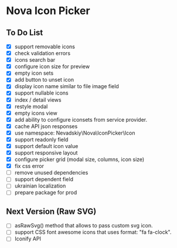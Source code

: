 # Nova Icon Picker

## To Do List

- [x] support removable icons
- [x] check validation errors
- [x] icons search bar
- [x] configure icon size for preview
- [x] empty icon sets
- [x] add button to unset icon
- [x] display icon name similar to file image field 
- [x] support nullable icons
- [x] index / detail views
- [x] restyle modal
- [x] empty icons view
- [x] add ability to configure iconsets from service provider.
- [x] cache API json responses
- [x] use namespace: Nevadskiy\Nova\IconPicker\Icon
- [x] support readonly field
- [x] support default icon value
- [x] support responsive layout
- [x] configure picker grid (modal size, columns, icon size)
- [x] fix css error
- [ ] remove unused dependencies
- [ ] support dependent field
- [ ] ukrainian localization
- [ ] prepare package for prod

## Next Version (Raw SVG)

- [ ] asRawSvg() method that allows to pass custom svg icon.
- [ ] support CSS font awesome icons that uses format: "fa fa-clock".
- [ ] Iconify API

